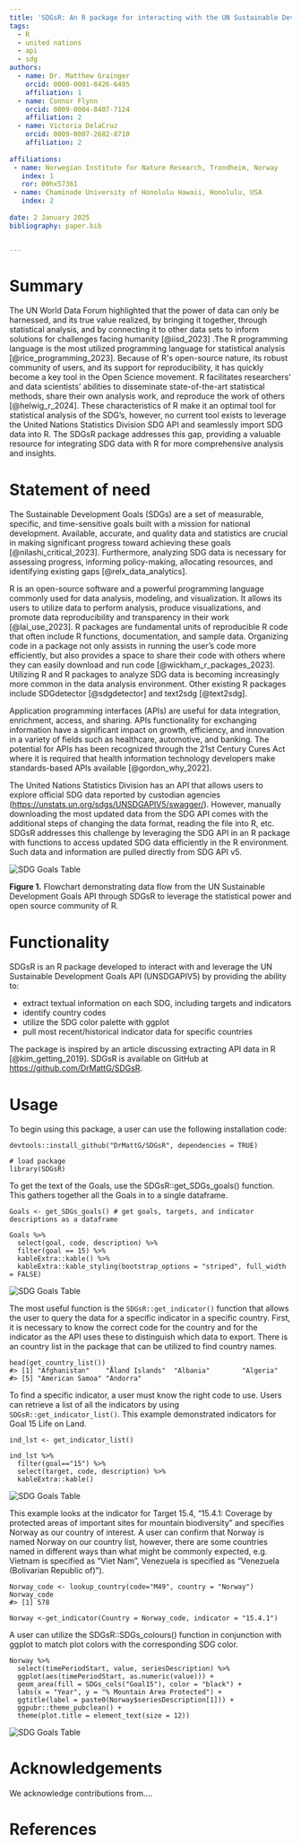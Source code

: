 ```yaml
---
title: 'SDGsR: An R package for interacting with the UN Sustainable Development Goals'
tags:
  - R
  - united nations
  - api
  - sdg
authors:
  - name: Dr. Matthew Grainger
    orcid: 0000-0001-8426-6495
    affiliation: 1
  - name: Connor Flynn
    orcid: 0009-0004-8407-7124
    affiliation: 2
  - name: Victoria DelaCruz
    orcid: 0009-0007-2682-8710
    affiliation: 2
    
affiliations:
 - name: Norwegian Institute for Nature Research, Trondheim, Norway
   index: 1
   ror: 00hx57361
 - name: Chaminade University of Honolulu Hawaii, Honolulu, USA
   index: 2
   
date: 2 January 2025
bibliography: paper.bib


---
```


# Summary

The UN World Data Forum highlighted that the power of data can only be harnessed, and its true value realized, by bringing it together, through statistical analysis, and by connecting it to other data sets to inform solutions for challenges facing humanity [@iisd_2023] .The R  programming language is  the most utilized programming language for statistical analysis [@rice_programming_2023]. Because of R's open-source nature, its robust community of users, and its support for reproducibility, it has quickly become a key tool in the Open Science movement. R facilitates researchers’ and data scientists’ abilities to disseminate state-of-the-art statistical methods, share their own analysis work, and reproduce the work of others [@helwig_r_2024]. These characteristics of R make it an optimal tool for statistical analysis of the SDG’s, however, no current tool exists to leverage the United Nations Statistics Division SDG API and seamlessly import SDG data into R. The SDGsR package addresses this gap, providing a valuable resource for integrating SDG data with R for more comprehensive analysis and insights.

# Statement of need

The Sustainable Development Goals (SDGs) are a set of measurable, specific, and time-sensitive goals built with a mission for national development. Available, accurate, and quality data and statistics are crucial in making significant progress toward achieving these goals [@nilashi_critical_2023].  Furthermore, analyzing SDG data is necessary for assessing progress, informing policy-making, allocating resources, and identifying existing gaps [@relx_data_analytics]. 

R is an open-source software and a powerful programming language commonly used for data analysis, modeling, and visualization. It allows its users to utilize data to perform analysis, produce visualizations, and promote data reproducibility and transparency in their work [@lai_use_2023]. R packages are fundamental units of reproducible R code that often include R functions, documentation, and sample data. Organizing code in a package not only assists in running the user’s code more efficiently, but also provides a space to share their code with others where they can easily download and run code [@wickham_r_packages_2023]. Utilizing R and R packages to analyze SDG data is becoming increasingly more common in the data analysis environment. Other existing R packages include SDGdetector [@sdgdetector] and text2sdg [@text2sdg]. 

Application programming interfaces (APIs) are useful for data integration, enrichment, access, and sharing. APIs functionality for exchanging information have a significant impact on growth, efficiency, and innovation in a variety of fields such as healthcare, automotive, and banking. The potential for APIs has been recognized through the 21st Century Cures Act where it is required that health information technology developers make standards-based APIs available [@gordon_why_2022]. 

The United Nations Statistics Division has an API that allows users to explore official SDG data reported by custodian agencies (https://unstats.un.org/sdgs/UNSDGAPIV5/swagger/). However, manually downloading the most updated data from the SDG API comes with the additional steps of changing the data format, reading the file into R, etc. SDGsR addresses this challenge by leveraging the SDG API in an R package with functions to access updated SDG data efficiently in the R environment. Such data and information are pulled directly from SDG API v5. 


![SDG Goals Table](docs/images/SDGsR_Infographic.png)

**Figure 1.** Flowchart demonstrating data flow from the UN Sustainable Development Goals API through SDGsR to leverage the statistical power and open source community of R. 

# Functionality 

SDGsR is an R package developed to interact with and leverage the UN Sustainable Development Goals API (UNSDGAPIV5) by providing the ability to:
- extract textual information on each SDG, including targets and indicators
- identify country codes 
- utilize the SDG color palette with ggplot
- pull most recent/historical indicator data for specific countries

The package is inspired by an article discussing extracting API data in R [@kim_getting_2019]. SDGsR is available on GitHub at https://github.com/DrMattG/SDGsR. 

# Usage

To begin using this package, a user can use the following installation code:

```
devtools::install_github("DrMattG/SDGsR", dependencies = TRUE)
```

```
# load package
library(SDGsR)
```

To get the text of the Goals, use the SDGsR::get_SDGs_goals() function. This gathers together all the Goals in to a single dataframe.

```
Goals <- get_SDGs_goals() # get goals, targets, and indicator descriptions as a dataframe

Goals %>%
  select(goal, code, description) %>%
  filter(goal == 15) %>%
  kableExtra::kable() %>%
  kableExtra::kable_styling(bootstrap_options = "striped", full_width = FALSE)
```
![SDG Goals Table](docs/images/goal15_table.png)

The most useful function is the `SDGsR::get_indicator()` function that allows the user to query the data for a specific indicator in a specific country. First, it is necessary to know the correct code for the country and for the indicator as the API uses these to distinguish which data to export. There is an country list in the package that can be utilized to find country names.

```
head(get_country_list())
#> [1] "Afghanistan"    "Åland Islands"  "Albania"        "Algeria"       
#> [5] "American Samoa" "Andorra"
```

To find a specific indicator, a user must know the right code to use. Users can retrieve a list of all the indicators by using `SDGsR::get_indicator_list()`. This example demonstrated indicators for Goal 15 Life on Land.

```
ind_lst <- get_indicator_list()

ind_lst %>% 
  filter(goal=="15") %>% 
  select(target, code, description) %>% 
  kableExtra::kable()
```

![SDG Goals Table](docs/images/targets15_table.png)

This example looks at the indicator for Target 15.4, “15.4.1: Coverage by protected areas of important sites for mountain biodiversity” and specifies Norway as our country of interest. A user can confirm that Norway is named Norway on our country list, however, there are some countries  named in different ways than what might be commonly expected, e.g. Vietnam is specified as “Viet Nam”, Venezuela is specified as “Venezuela (Bolivarian Republic of)”).

```
Norway_code <- lookup_country(code="M49", country = "Norway")
Norway_code
#> [1] 578
```

```
Norway <-get_indicator(Country = Norway_code, indicator = "15.4.1")
```

A user can utilize the SDGsR::SDGs_colours() function in conjunction with ggplot to match plot colors with the corresponding SDG color.

```
Norway %>% 
  select(timePeriodStart, value, seriesDescription) %>% 
  ggplot(aes(timePeriodStart, as.numeric(value))) +
  geom_area(fill = SDGs_cols("Goal15"), color = "black") +
  labs(x = "Year", y = "% Mountain Area Protected") +
  ggtitle(label = paste0(Norway$seriesDescription[1])) +
  ggpubr::theme_pubclean() +
  theme(plot.title = element_text(size = 12))
```

![SDG Goals Table](docs/images/norway_protected_area.png)


# Acknowledgements

We acknowledge contributions from....

# References
